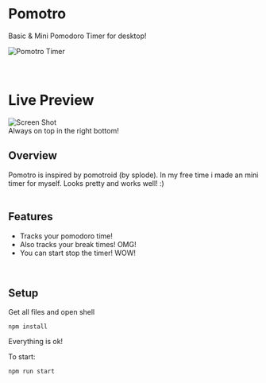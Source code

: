 # Pomotro
Basic & Mini Pomodoro Timer for desktop!

![Pomotro Timer](https://i.imgur.com/vo8S2AZ.png)
<br><br><br>
# Live Preview
![Screen Shot](https://i.imgur.com/92vwSyb.png)
<br>
Always on top in the right bottom!
<br>

## Overview
Pomotro is inspired by pomotroid (by splode). In my free time i made an mini timer for myself. Looks pretty and works well! :)
<br><br>

## Features
- Tracks your pomodoro time!
- Also tracks your break times! OMG!
- You can start stop the timer! WOW!
<br>


## Setup
Get all files and open shell
```
npm install
```
Everything is ok!
<br>

To start:
```
npm run start
```
